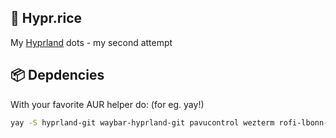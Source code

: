 ## 🍚 Hypr.rice

My [Hyprland](https://wiki.hyprland.org) dots - my second attempt

## 📦 Depdencies

With your favorite AUR helper do: (for eg. yay!)

```bash
yay -S hyprland-git waybar-hyprland-git pavucontrol wezterm rofi-lbonn-wayland-git ttf-jetbrains-mono-nerd hyprshot
```
